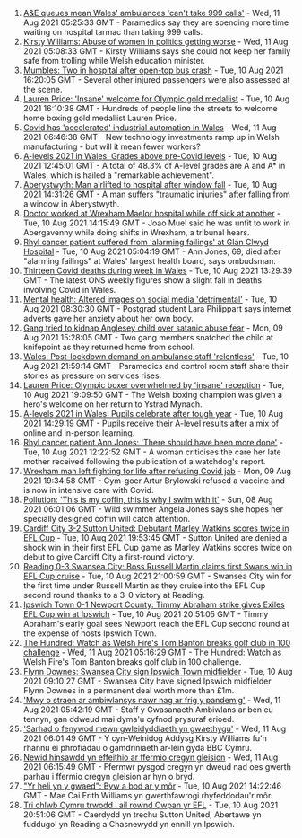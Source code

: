 1. [A&E queues mean Wales' ambulances 'can't take 999 calls'](https://www.bbc.co.uk/news/uk-wales-58161914) - Wed, 11 Aug 2021 05:25:33 GMT - Paramedics say they are spending more time waiting on hospital tarmac than taking 999 calls.
2. [Kirsty Williams: Abuse of women in politics getting worse](https://www.bbc.co.uk/news/uk-wales-politics-58145445) - Wed, 11 Aug 2021 05:08:33 GMT - Kirsty Williams says she could not keep her family safe from trolling while Welsh education minister.
3. [Mumbles: Two in hospital after open-top bus crash](https://www.bbc.co.uk/news/uk-wales-58162245) - Tue, 10 Aug 2021 16:20:05 GMT - Several other injured passengers were also assessed at the scene.
4. [Lauren Price: 'Insane' welcome for Olympic gold medallist](https://www.bbc.co.uk/news/uk-wales-58161854) - Tue, 10 Aug 2021 16:10:38 GMT - Hundreds of people line the streets to welcome home boxing gold medallist Lauren Price.
5. [Covid has 'accelerated' industrial automation in Wales](https://www.bbc.co.uk/news/uk-wales-58166015) - Wed, 11 Aug 2021 06:46:38 GMT - New technology investments ramp up in Welsh manufacturing - but will it mean fewer workers?
6. [A-levels 2021 in Wales: Grades above pre-Covid levels](https://www.bbc.co.uk/news/uk-wales-58148512) - Tue, 10 Aug 2021 12:45:01 GMT - A total of 48.3% of A-level grades are A and A* in Wales, which is hailed a "remarkable achievement".
7. [Aberystwyth: Man airlifted to hospital after window fall](https://www.bbc.co.uk/news/uk-wales-58162459) - Tue, 10 Aug 2021 14:31:26 GMT - A man suffers "traumatic injuries" after falling from a window in Aberystwyth.
8. [Doctor worked at Wrexham Maelor hospital while off sick at another](https://www.bbc.co.uk/news/uk-wales-58162239) - Tue, 10 Aug 2021 14:15:49 GMT - Joao Muel said he was unfit to work in Abergavenny while doing shifts in Wrexham, a tribunal hears.
9. [Rhyl cancer patient suffered from 'alarming failings' at Glan Clwyd Hospital](https://www.bbc.co.uk/news/uk-wales-58151073) - Tue, 10 Aug 2021 05:04:19 GMT - Ann Jones, 69, died after "alarming failings" at Wales' largest health board, says ombudsman.
10. [Thirteen Covid deaths during week in Wales](https://www.bbc.co.uk/news/uk-wales-58159703) - Tue, 10 Aug 2021 13:29:39 GMT - The latest ONS weekly figures show a slight fall in deaths involving Covid in Wales.
11. [Mental health: Altered images on social media 'detrimental'](https://www.bbc.co.uk/news/uk-wales-58153556) - Tue, 10 Aug 2021 08:30:30 GMT - Postgrad student Lara Philippart says internet adverts gave her anxiety about her own body.
12. [Gang tried to kidnap Anglesey child over satanic abuse fear](https://www.bbc.co.uk/news/uk-wales-57941016) - Mon, 09 Aug 2021 15:28:05 GMT - Two gang members snatched the child at knifepoint as they returned home from school.
13. [Wales: Post-lockdown demand on ambulance staff 'relentless'](https://www.bbc.co.uk/news/uk-wales-58166250) - Tue, 10 Aug 2021 21:59:14 GMT - Paramedics and control room staff share their stories as pressure on services rises.
14. [Lauren Price: Olympic boxer overwhelmed by 'insane' reception](https://www.bbc.co.uk/news/uk-wales-58164995) - Tue, 10 Aug 2021 19:09:50 GMT - The Welsh boxing champion was given a hero's welcome on her return to Ystrad Mynach.
15. [A-levels 2021 in Wales: Pupils celebrate after tough year](https://www.bbc.co.uk/news/uk-wales-58162240) - Tue, 10 Aug 2021 14:29:19 GMT - Pupils receive their A-level results after a mix of online and in-person learning.
16. [Rhyl cancer patient Ann Jones: 'There should have been more done'](https://www.bbc.co.uk/news/uk-wales-58158473) - Tue, 10 Aug 2021 12:22:52 GMT - A woman criticises the care her late mother received following the publication of a watchdog's report.
17. [Wrexham man left fighting for life after refusing Covid jab](https://www.bbc.co.uk/news/uk-wales-58152826) - Mon, 09 Aug 2021 19:34:58 GMT - Gym-goer Artur Brylowski refused a vaccine and is now in intensive care with Covid.
18. [Pollution: 'This is my coffin, this is why I swim with it'](https://www.bbc.co.uk/news/uk-wales-58023181) - Sun, 08 Aug 2021 06:01:06 GMT - Wild swimmer Angela Jones says she hopes her specially designed coffin will catch attention.
19. [Cardiff City 3-2 Sutton United: Debutant Marley Watkins scores twice in EFL Cup](https://www.bbc.co.uk/sport/football/58065888) - Tue, 10 Aug 2021 19:53:45 GMT - Sutton United are denied a shock win in their first EFL Cup game as Marley Watkins scores twice on debut to give Cardiff City a first-round victory.
20. [Reading 0-3 Swansea City: Boss Russell Martin claims first Swans win in EFL Cup cruise](https://www.bbc.co.uk/sport/football/58066068) - Tue, 10 Aug 2021 21:00:59 GMT - Swansea City win for the first time under Russell Martin as they cruise into the EFL Cup second round thanks to a 3-0 victory at Reading.
21. [Ipswich Town 0-1 Newport County: Timmy Abraham strike gives Exiles EFL Cup win at Ipswich](https://www.bbc.co.uk/sport/football/58065887) - Tue, 10 Aug 2021 20:51:05 GMT - Timmy Abraham's early goal sees Newport reach the EFL Cup second round at the expense of hosts Ipswich Town.
22. [The Hundred: Watch as Welsh Fire's Tom Banton breaks golf club in 100 challenge](https://www.bbc.co.uk/sport/av/cricket/58106424) - Wed, 11 Aug 2021 05:16:29 GMT - The Hundred: Watch as Welsh Fire's Tom Banton breaks golf club in 100 challenge.
23. [Flynn Downes: Swansea City sign Ipswich Town midfielder](https://www.bbc.co.uk/sport/football/58123529) - Tue, 10 Aug 2021 09:10:27 GMT - Swansea City have signed Ipswich midfielder Flynn Downes in a permanent deal worth more than £1m.
24. ['Mwy o straen ar ambiwlansys nawr nag ar frig y pandemig'](https://www.bbc.co.uk/newyddion/58161664) - Wed, 11 Aug 2021 05:42:19 GMT - Staff y Gwasanaeth Ambiwlans ar ben eu tennyn, gan ddweud mai dyma'u cyfnod prysuraf erioed.
25. ['Sarhad o fenywod mewn gwleidyddiaeth yn gwaethygu'](https://www.bbc.co.uk/newyddion/58163671) - Wed, 11 Aug 2021 06:01:49 GMT - Y cyn-Weinidog Addysg Kirsty Williams fu'n rhannu ei phrofiadau o gamdriniaeth ar-lein gyda BBC Cymru.
26. [Newid hinsawdd yn effeithio ar ffermio cregyn gleision](https://www.bbc.co.uk/newyddion/58160557) - Wed, 11 Aug 2021 06:15:49 GMT - Ffermwr pysgod cregyn yn dweud nad oes gwerth parhau i ffermio cregyn gleision ar hyn o bryd.
27. ["Yr heli yn y gwaed": Byw a bod ar y môr](https://www.bbc.co.uk/newyddion/58159182) - Tue, 10 Aug 2021 14:22:46 GMT - Mae Cai Erith Williams yn gwerthfawrogi rhyfeddodau'r môr.
28. [Tri chlwb Cymru trwodd i ail rownd Cwpan yr EFL](https://www.bbc.co.uk/newyddion/58163676) - Tue, 10 Aug 2021 20:51:06 GMT - Caerdydd yn trechu Sutton United, Abertawe yn fuddugol yn Reading a Chasnewydd yn ennill yn Ipswich.
